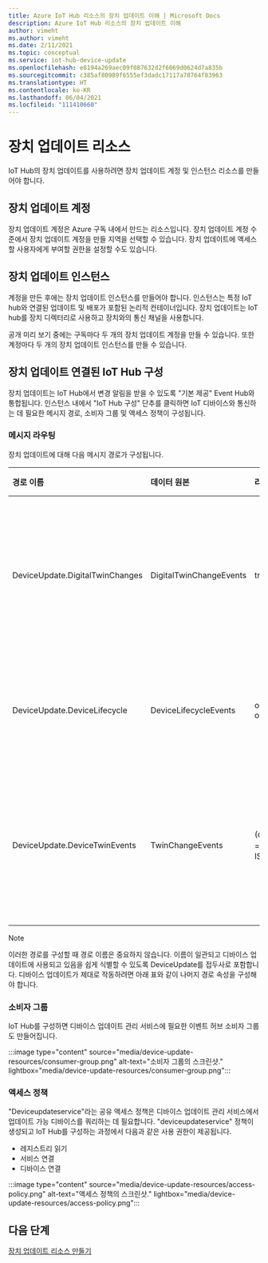 ```yaml
---
title: Azure IoT Hub 리소스의 장치 업데이트 이해 | Microsoft Docs
description: Azure IoT Hub 리소스의 장치 업데이트 이해
author: vimeht
ms.author: vimeht
ms.date: 2/11/2021
ms.topic: conceptual
ms.service: iot-hub-device-update
ms.openlocfilehash: e8194a269aec09f087632d2f6069d0624d7a835b
ms.sourcegitcommit: c385af80989f6555ef3dadc17117a78764f83963
ms.translationtype: HT
ms.contentlocale: ko-KR
ms.lasthandoff: 06/04/2021
ms.locfileid: "111410660"
---
```

# <a name="device-update-resources"></a>장치 업데이트 리소스

IoT Hub의 장치 업데이트를 사용하려면 장치 업데이트 계정 및 인스턴스 리소스를 만들어야 합니다. 

## <a name="device-update-account"></a>장치 업데이트 계정

장치 업데이트 계정은 Azure 구독 내에서 만드는 리소스입니다. 장치 업데이트 계정 수준에서 장치 업데이트 계정을 만들 지역을 선택할 수 있습니다. 장치 업데이트에 액세스할 사용자에게 부여할 권한을 설정할 수도 있습니다.


## <a name="device-update-instance"></a>장치 업데이트 인스턴스
계정을 만든 후에는 장치 업데이트 인스턴스를 만들어야 합니다. 인스턴스는 특정 IoT hub와 연결된 업데이트 및 배포가 포함된 논리적 컨테이너입니다. 장치 업데이트는 IoT hub를 장치 디렉터리로 사용하고 장치와의 통신 채널을 사용합니다. 

공개 미리 보기 중에는 구독마다 두 개의 장치 업데이트 계정을 만들 수 있습니다. 또한 계정마다 두 개의 장치 업데이트 인스턴스를 만들 수 있습니다.

## <a name="configuring-device-update-linked-iot-hub"></a>장치 업데이트 연결된 IoT Hub 구성 

장치 업데이트는 IoT Hub에서 변경 알림을 받을 수 있도록 "기본 제공" Event Hub와 통합됩니다. 인스턴스 내에서 "IoT Hub 구성" 단추를 클릭하면 IoT 디바이스와 통신하는 데 필요한 메시지 경로, 소비자 그룹 및 액세스 정책이 구성됩니다. 

### <a name="message-routing"></a>메시지 라우팅

장치 업데이트에 대해 다음 메시지 경로가 구성됩니다.

|   경로 이름    | 데이터 원본 | 라우팅 쿼리  | 엔드포인트 | 설명  |
| :--------- | :---- |:---- |:---- |:---- |
|  DeviceUpdate.DigitalTwinChanges | DigitalTwinChangeEvents | true | events | 디지털 쌍 변경 이벤트 수신 대기  |
|  DeviceUpdate.DeviceLifecycle | DeviceLifecycleEvents | opType = 'deleteDeviceIdentity' OR opType = 'deleteModuleIdentity'  | events | 삭제된 장치 수신 대기 |
|  DeviceUpdate.DeviceTwinEvents| TwinChangeEvents | (opType = 'updateTwin' OR opType = 'replaceTwin') 및 IS_DEFINED($body.tags.ADUGroup) | events | 새 장치 업데이트 그룹 수신 대기 |

> [!NOTE]
> 이러한 경로를 구성할 때 경로 이름은 중요하지 않습니다. 이름이 일관되고 디바이스 업데이트에 사용되고 있음을 쉽게 식별할 수 있도록 DeviceUpdate를 접두사로 포함합니다. 디바이스 업데이트가 제대로 작동하려면 아래 표와 같이 나머지 경로 속성을 구성해야 합니다. 

### <a name="consumer-group"></a>소비자 그룹

IoT Hub를 구성하면 디바이스 업데이트 관리 서비스에 필요한 이벤트 허브 소비자 그룹도 만들어집니다. 

:::image type="content" source="media/device-update-resources/consumer-group.png" alt-text="소비자 그룹의 스크린샷." lightbox="media/device-update-resources/consumer-group.png":::

### <a name="access-policy"></a>액세스 정책

"Deviceupdateservice"라는 공유 액세스 정책은 디바이스 업데이트 관리 서비스에서 업데이트 가능 디바이스를 쿼리하는 데 필요합니다. "deviceupdateservice" 정책이 생성되고 IoT Hub를 구성하는 과정에서 다음과 같은 사용 권한이 제공됩니다.
- 레지스트리 읽기
- 서비스 연결
- 디바이스 연결

:::image type="content" source="media/device-update-resources/access-policy.png" alt-text="액세스 정책의 스크린샷." lightbox="media/device-update-resources/access-policy.png":::

## <a name="next-steps"></a>다음 단계

[장치 업데이트 리소스 만들기](./create-device-update-account.md)

